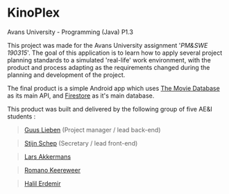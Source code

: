 # KinoPlex
Avans University - Programming (Java) P1.3

This project was made for the Avans University assignment '_PM&SWE 190315_'. The goal of this application is to learn how to apply several project planning standards to a simulated 'real-life' work environment, with the product and process adapting as the requirements changed during the planning and development of the project. 

The final product is a simple Android app which uses [The Movie Database](https://developers.themoviedb.org/3/getting-started/introduction) as its main API, and [Firestore](https://firebase.google.com/) as it's main database.

This product was built and delivered by the following group of five AE&I students : 

> [Guus Lieben](https://github.com/guuslieben/) (Project manager / lead back-end)

> [Stijn Schep](https://github.com/StijnSchep) (Secretary / lead front-end)

> [Lars Akkermans](https://github.com/akkermans99)

> [Romano Keereweer](https://github.com/romanokeereweer)

> [Halil Erdemir](https://github.com/HIErdemir)
